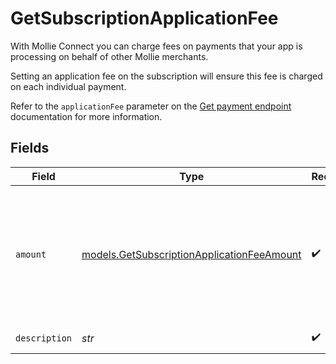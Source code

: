 # GetSubscriptionApplicationFee

With Mollie Connect you can charge fees on payments that your app is processing on behalf of other Mollie
merchants.

Setting an application fee on the subscription will ensure this fee is charged on each individual payment.

Refer to the `applicationFee` parameter on the [Get payment endpoint](get-payment) documentation for more
information.


## Fields

| Field                                                                                             | Type                                                                                              | Required                                                                                          | Description                                                                                       | Example                                                                                           |
| ------------------------------------------------------------------------------------------------- | ------------------------------------------------------------------------------------------------- | ------------------------------------------------------------------------------------------------- | ------------------------------------------------------------------------------------------------- | ------------------------------------------------------------------------------------------------- |
| `amount`                                                                                          | [models.GetSubscriptionApplicationFeeAmount](../models/getsubscriptionapplicationfeeamount.md)    | :heavy_check_mark:                                                                                | In v2 endpoints, monetary amounts are represented as objects with a `currency` and `value` field. |                                                                                                   |
| `description`                                                                                     | *str*                                                                                             | :heavy_check_mark:                                                                                | N/A                                                                                               | Platform fee                                                                                      |